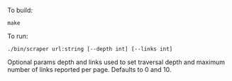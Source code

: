 To build:
```
make
```
To run:
```
./bin/scraper url:string [--depth int] [--links int]
```
Optional params depth and links used to set traversal depth and maximum number of links reported per page. Defaults to 0 and 10.
